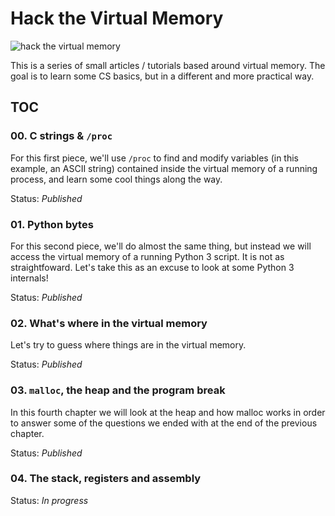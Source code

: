 # Hack the Virtual Memory

![hack the virtual memory](https://s3-us-west-1.amazonaws.com/holbertonschool/medias/hack_the_vm_0.png)

This is a series of small articles / tutorials based around virtual memory. The goal is to learn some CS basics, but in a different and more practical way.

## TOC

### 00. C strings & `/proc`

For this first piece, we'll use `/proc` to find and modify variables (in this example, an ASCII string) contained inside the virtual memory of a running process, and learn some cool things along the way.

Status: _Published_

### 01. Python bytes

For this second piece, we'll do almost the same thing, but instead we will access the virtual memory of a running Python 3 script. It is not as straightfoward. Let's take this as an excuse to look at some Python 3 internals!

Status: _Published_

### 02. What's where in the virtual memory

Let's try to guess where things are in the virtual memory.

Status: _Published_

### 03. `malloc`, the heap and the program break

In this fourth chapter we will look at the heap and how malloc works in order to answer some of the questions we ended with at the end of the previous chapter.

Status: _Published_

### 04. The stack, registers and assembly

Status: _In progress_
